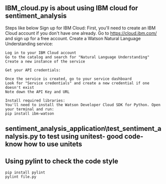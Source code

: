 ## IBM_cloud.py is about using IBM cloud for sentiment_analysis
Steps like below
    Sign up for IBM Cloud:
    First, you'll need to create an IBM Cloud account if you don't have one already. Go to https://cloud.ibm.com/ and sign up for a free account.
    Create a Watson Natural Language Understanding service:

    Log in to your IBM Cloud account
    Go to the catalog and search for "Natural Language Understanding"
    Create a new instance of the service

    Get your API credentials:

    Once the service is created, go to your service dashboard
    Look for "Service credentials" and create a new credential if one doesn't exist
    Note down the API Key and URL

    Install required libraries:
    You'll need to install the Watson Developer Cloud SDK for Python. Open your terminal and run:
    pip install ibm-watson

## sentiment_analysis_application\test_sentiment_analysis.py to test using unitest- good code- know how to use unitets

## Using pylint to check the code style
    pip install pylint
    pylint file.py